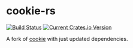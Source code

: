 # cookie-rs

[![Build Status](https://travis-ci.org/DoumanAsh/cookie-rs.svg?branch=master)](https://travis-ci.org/DoumanAsh/cookie-rs)
[![Current Crates.io Version](https://img.shields.io/crates/v/cookie2.svg)](https://crates.io/crates/cookie2)

A fork of [cookie](https://github.com/alexcrichton/cookie-rs) with just updated dependencies.
